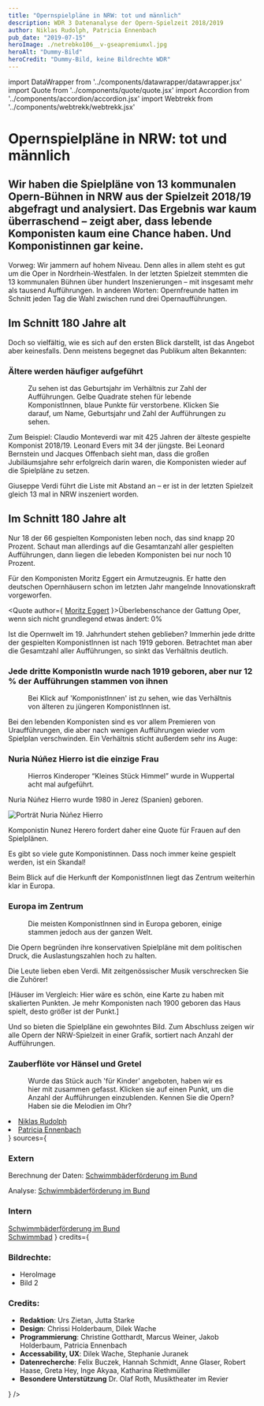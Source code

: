 ```yaml
---
title: "Opernspielpläne in NRW: tot und männlich"
description: WDR 3 Datenanalyse der Opern-Spielzeit 2018/2019
author: Niklas Rudolph, Patricia Ennenbach
pub_date: "2019-07-15"
heroImage: ./netrebko106__v-gseapremiumxl.jpg
heroAlt: "Dummy-Bild"
heroCredit: "Dummy-Bild, keine Bildrechte WDR"
---
```


import DataWrapper from '../components/datawrapper/datawrapper.jsx'
import Quote from '../components/quote/quote.jsx'
import Accordion from '../components/accordion/accordion.jsx'
import Webtrekk from '../components/webtrekk/webtrekk.jsx'

# Opernspielpläne in NRW: tot und männlich

## Wir haben die Spielpläne von 13 kommunalen Opern-Bühnen in NRW aus der Spielzeit 2018/19 abgefragt und analysiert. Das Ergebnis war kaum überraschend – zeigt aber, dass lebende Komponisten kaum eine Chance haben. Und Komponistinnen gar keine.

Vorweg: Wir jammern auf hohem Niveau. Denn alles in allem steht es gut um die Oper in Nordrhein-Westfalen. In der letzten Spielzeit stemmten die 13 kommunalen Bühnen über hundert Inszenierungen – mit insgesamt mehr als tausend Aufführungen. In anderen Worten: Opernfreunde hatten im Schnitt jeden Tag die Wahl zwischen rund drei Opernaufführungen.

## Im Schnitt 180 Jahre alt

Doch so vielfältig, wie es sich auf den ersten Blick darstellt, ist das Angebot aber keinesfalls. Denn meistens begegnet das Publikum alten Bekannten:

### Ältere werden häufiger aufgeführt

<figure role="group">
    <figcaption> Zu sehen ist das Geburtsjahr im Verhältnis zur Zahl der Aufführungen. Gelbe Quadrate stehen für lebende    KomponistInnen, blaue Punkte für verstorbene. Klicken Sie darauf, um Name, Geburtsjahr und Zahl der Aufführungen zu sehen.</figcaption>
    <DataWrapper
        alt="Während lebende KomponistInnen oft nur 1-8 mal aufgeführt werden, werden Komponisten, die über 150 Jahre alt sind besonders häufig aufgeführt. Spitzenreiter sind Guiseppe Verdi und Wolfgang Amadeus Mozart."
        title="Ältere KomponistInnen werden häufiger aufgeführt"
        src="//datawrapper.dwcdn.net/48hJE/10/"
    />

</figure>

Zum Beispiel: Claudio Monteverdi war mit 425 Jahren der älteste gespielte Komponist 2018/19. Leonard Evers mit 34 der jüngste. Bei Leonard Bernstein und Jacques Offenbach sieht man, dass die großen Jubiläumsjahre sehr erfolgreich darin waren, die Komponisten wieder auf die Spielpläne zu setzen.

Giuseppe Verdi führt die Liste mit Abstand an – er ist in der letzten Spielzeit gleich 13 mal in NRW inszeniert worden. 

## Im Schnitt 180 Jahre alt

Nur 18 der 66 gespielten Komponisten leben noch, das sind knapp 20 Prozent. Schaut man allerdings auf die Gesamtanzahl aller gespielten Aufführungen, dann liegen die lebeden Komponisten bei nur noch 10 Prozent.

Für den Komponisten Moritz Eggert ein Armutzeugnis. Er hatte den deutschen Opernhäusern schon im letzten Jahr mangelnde Innovationskraft vorgeworfen.

<Quote author={
<a href="https://blogs.nmz.de/badblog/2018/04/10/die-ernuechternde-opernstatistik-der-spielzeit-2017-2018/" target="_blank" rel="noopener noreferrer">Moritz Eggert</a>
}>Überlebenschance der Gattung Oper, wenn sich nicht grundlegend etwas ändert: 0%</Quote>

Ist die Opernwelt im 19. Jahrhundert stehen geblieben? Immerhin jede dritte der gespielten KomponistInnen ist nach 1919 geboren. Betrachtet man aber die Gesamtzahl aller Aufführungen, so sinkt das Verhältnis deutlich.

### Jede dritte KomponistIn wurde nach 1919 geboren, aber nur 12 % der Aufführungen stammen von ihnen

<figure role="group">
    <figcaption> Bei Klick auf 'KomponistInnen' ist zu sehen, wie das Verhältnis von älteren zu jüngeren KomponistInnen ist.</  figcaption>
    <DataWrapper
        alt="Jede 3. KomponistIn wurde vor 1919 geboren, aber nur 12 % der Aufführung stammen von ihnen."
        title="Nur 12 % der Aufführungen stammen von KomponistInnen, die jünger als 100 Jahre alt sind"
        src="//datawrapper.dwcdn.net/6D2bM/3/"
    />

</figure>

Bei den lebenden Komponisten sind es vor allem Premieren von Uraufführungen, die aber nach wenigen Aufführungen wieder vom Spielplan verschwinden. Ein Verhältnis sticht außerdem sehr ins Auge:

### Nuria Núñez Hierro ist die einzige Frau

<figure role="group">
    <figcaption>Hierros Kinderoper “Kleines Stück Himmel” wurde in Wuppertal acht mal aufgeführt.</figcaption>
    <DataWrapper
        alt="In der Spielzeit 2018/2019 war unter 66 KomponistInnen nur eine Frau."
        title="Nuria Nunez Hierro ist die einzige Frau"
        src="//datawrapper.dwcdn.net/T56o1/2/"
    />

</figure>

Nuria Núñez Hierro wurde 1980 in Jerez (Spanien) geboren.

<img className="inlineImage" src="./3f97a-Nunez-Hierro-Nuria-Portr--tfoto--Copy-.png" alt="Porträt Nuria Núñez Hierro"/>

Komponistin Nunez Herero fordert daher eine Quote für Frauen auf den Spielplänen.

<Quote author="Platzhalter Nura Nunez Hierro">Es gibt so viele gute Komponistinnen. Dass noch immer keine gespielt werden, ist ein Skandal!</Quote>

Beim Blick auf die Herkunft der KomponistInnen liegt das Zentrum weiterhin klar in Europa.

### Europa im Zentrum

<figure role="group">
    <figcaption>Die meisten KomponistInnen sind in Europa geboren, einige stammen jedoch aus der ganzen Welt.</figcaption>
    <DataWrapper
        alt="Nur wenige KomponistInnen stammen nicht aus Europa."
        title="Europa im Zentrum"
        src="//datawrapper.dwcdn.net/OttGi/1/"
    />
    <DataWrapper
        alt="Einzelne KomponistInnen kommen aus der ganzen Welt."
        title="Nuria Nunez Hierro ist die einzige Frau"
        src="//datawrapper.dwcdn.net/qWU0T/4/"
    />

</figure>

Die Opern begründen ihre konservativen Spielpläne mit dem politischen Druck, die Auslastungszahlen hoch zu halten.

<Quote author="Platzhalter Intendant Oper Wuppertal">Die Leute lieben eben Verdi. Mit zeitgenössischer Musik verschrecken Sie die Zuhörer!</Quote>

[Häuser im Vergleich: Hier wäre es schön, eine Karte zu haben mit skalierten Punkten. Je mehr Komponisten nach 1900 geboren das Haus spielt, desto größer ist der Punkt.]

Und so bieten die Spielpläne ein gewohntes Bild. Zum Abschluss zeigen wir alle Opern der NRW-Spielzeit in einer Grafik, sortiert nach Anzahl der Aufführungen.

### Zauberflöte vor Hänsel und Gretel

<figure role="group">
    <figcaption>Wurde das Stück auch 'für Kinder' angeboten, haben wir es hier mit zusammen gefasst. Klicken sie auf einen  Punkt, um die Anzahl der Aufführungen einzublenden. Kennen Sie die Opern? Haben sie die Melodien im Ohr?</figcaption>
    <DataWrapper
        alt="76 mal wurde die Zauberflöte 2018/2019 in NRW aufgeführt, gefolgt von Hänsel und Gretel mit 34 Aufführungen."
        title="Zauberflöte vor Hänsel und Gretel"
        src="//datawrapper.dwcdn.net/azwpu/4/"
    />
</figure>
<Accordion authors={
        <ul>
        <li><a href="https://twitter.com/TheOrganicer" target="_blank" rel="noopener noreferrer">Niklas Rudolph</a></li>
        <li><a href="https://twitter.com/pen1710" target="_blank" rel="noopener noreferrer">Patricia Ennenbach</a></li>
        </ul>
    } sources={
        <React.Fragment>
            <h3>Extern</h3>
            <p>Berechnung der Daten: <a href='https://www1.wdr.de/nachrichten/          schwimmbaeder-foerdung-bund-100.html'>Schwimmbäderförderung im Bund</a></p>
            <p>Analyse: <a href='https://www1.wdr.de/nachrichten/schwimmbaeder-foerdung-bund-100.html'>Schwimmbäderförderung im Bund</a></p>
            <h3>Intern</h3>
            <a href='https://www1.wdr.de/nachrichten/schwimmbaeder-foerdung-bund-100.html'>Schwimmbäderförderung im Bund</a><br/>
            <a href='https://www1.wdr.de/nachrichten/schwimmbaeder-foerdung-bund-100.html'>Schwimmbad</a>
        </React.Fragment>
    } credits={
        <React.Fragment>
        <h3>Bildrechte:</h3>
            <ul>
                <li>HeroImage</li>
                <li>Bild 2</li>
            </ul>
        <h3>Credits:</h3>
        <ul>
            <li><b>Redaktion</b>: Urs Zietan, Jutta Starke</li>
            <li><b>Design</b>: Chrissi Holderbaum, Dilek Wache</li>
            <li><b>Programmierung</b>: Christine Gotthardt, Marcus Weiner, Jakob Holderbaum, Patricia Ennenbach</li>
            <li><b>Accessability, UX</b>: Dilek Wache, Stephanie Juranek</li>
            <li><b>Datenrecherche</b>: Felix Buczek, Hannah Schmidt, Anne Glaser, Robert Haase, Greta Hey, Inge Akyaa, Katharina Riethmüller</li>
            <li><b>Besondere Unterstützung</b> Dr. Olaf Roth, Musiktheater im Revier</li>
        </ul>
    </React.Fragment>
    }
/>
<Webtrekk publishedAt="2019-07-06" cg1="WDR" cg2="Kultur" cg3="Data" cg4="Oper in NRW" />
